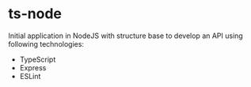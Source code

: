 # ts-node
Initial application in NodeJS with structure base to develop an API using following technologies:
- TypeScript
- Express
- ESLint